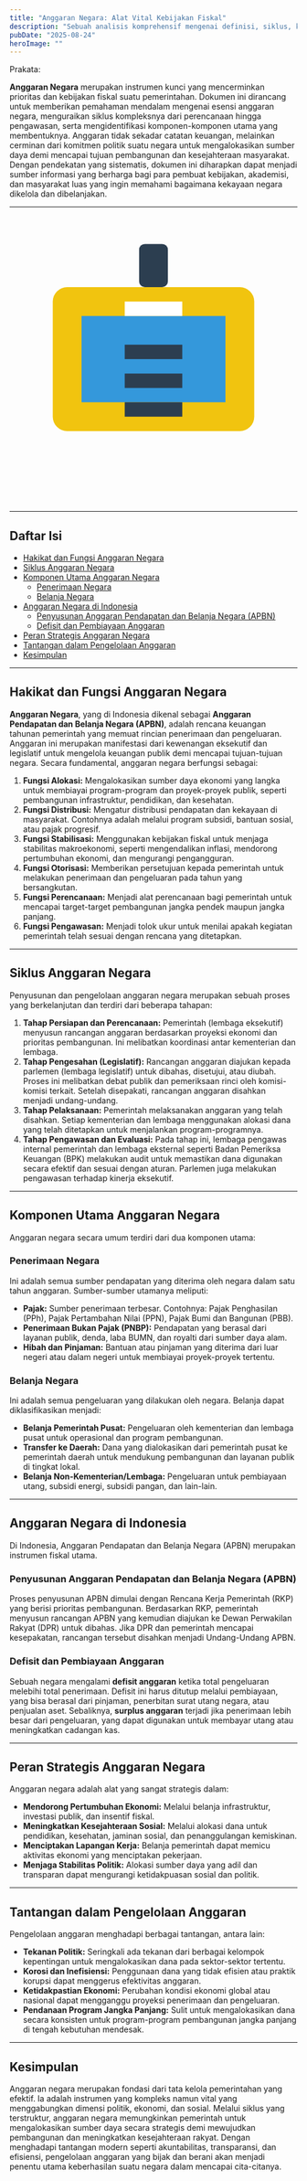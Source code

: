 ```yaml
---
title: "Anggaran Negara: Alat Vital Kebijakan Fiskal"
description: "Sebuah analisis komprehensif mengenai definisi, siklus, komponen, dan peran strategis anggaran negara dalam pembangunan dan kesejahteraan."
pubDate: "2025-08-24"
heroImage: ""
---
```


Prakata:

**Anggaran Negara** merupakan instrumen kunci yang mencerminkan prioritas dan kebijakan fiskal suatu pemerintahan. Dokumen ini dirancang untuk memberikan pemahaman mendalam mengenai esensi anggaran negara, menguraikan siklus kompleksnya dari perencanaan hingga pengawasan, serta mengidentifikasi komponen-komponen utama yang membentuknya. Anggaran tidak sekadar catatan keuangan, melainkan cerminan dari komitmen politik suatu negara untuk mengalokasikan sumber daya demi mencapai tujuan pembangunan dan kesejahteraan masyarakat. Dengan pendekatan yang sistematis, dokumen ini diharapkan dapat menjadi sumber informasi yang berharga bagi para pembuat kebijakan, akademisi, dan masyarakat luas yang ingin memahami bagaimana kekayaan negara dikelola dan dibelanjakan.

---

<div align="center">
  <img src="data:image/svg+xml;utf8,<svg xmlns='http://www.w3.org/2000/svg' viewBox='0 0 100 100'>
    <style>
      .cls-1{fill:%23f1c40f;}.cls-2{fill:%233498db;}.cls-3{fill:%23fff;}.cls-4{fill:%232c3e50;}
    </style>
    <rect class='cls-1' x='15' y='25' width='70' height='50' rx='5' ry='5'/>
    <path class='cls-2' d='M25,35h50v30H25Z'/>
    <path class='cls-3' d='M40,30h20v5H40Z'/>
    <path class='cls-4' d='M40,45h20v5H40Z'/>
    <path class='cls-4' d='M40,55h20v5H40Z'/>
    <path class='cls-4' d='M40,65h20v5H40Z'/>
    <circle class='cls-3' cx='50' cy='20' r='5'/>
    <rect class='cls-4' x='45' y='10' width='10' height='15' rx='2' ry='2'/>
  </svg>">
</div>

---

## Daftar Isi
- [Hakikat dan Fungsi Anggaran Negara](#hakikat-dan-fungsi-anggaran-negara)
- [Siklus Anggaran Negara](#siklus-anggaran-negara)
- [Komponen Utama Anggaran Negara](#komponen-utama-anggaran-negara)
  - [Penerimaan Negara](#penerimaan-negara)
  - [Belanja Negara](#belanja-negara)
- [Anggaran Negara di Indonesia](#anggaran-negara-di-indonesia)
  - [Penyusunan Anggaran Pendapatan dan Belanja Negara (APBN)](#penyusunan-anggaran-pendapatan-dan-belanja-negara-apbn)
  - [Defisit dan Pembiayaan Anggaran](#defisit-dan-pembiayaan-anggaran)
- [Peran Strategis Anggaran Negara](#peran-strategis-anggaran-negara)
- [Tantangan dalam Pengelolaan Anggaran](#tantangan-dalam-pengelolaan-anggaran)
- [Kesimpulan](#kesimpulan)

---

## <a id="hakikat-dan-fungsi-anggaran-negara">Hakikat dan Fungsi Anggaran Negara</a>

**Anggaran Negara**, yang di Indonesia dikenal sebagai **Anggaran Pendapatan dan Belanja Negara (APBN)**, adalah rencana keuangan tahunan pemerintah yang memuat rincian penerimaan dan pengeluaran. Anggaran ini merupakan manifestasi dari kewenangan eksekutif dan legislatif untuk mengelola keuangan publik demi mencapai tujuan-tujuan negara. Secara fundamental, anggaran negara berfungsi sebagai:

1.  **Fungsi Alokasi:** Mengalokasikan sumber daya ekonomi yang langka untuk membiayai program-program dan proyek-proyek publik, seperti pembangunan infrastruktur, pendidikan, dan kesehatan.
2.  **Fungsi Distribusi:** Mengatur distribusi pendapatan dan kekayaan di masyarakat. Contohnya adalah melalui program subsidi, bantuan sosial, atau pajak progresif.
3.  **Fungsi Stabilisasi:** Menggunakan kebijakan fiskal untuk menjaga stabilitas makroekonomi, seperti mengendalikan inflasi, mendorong pertumbuhan ekonomi, dan mengurangi pengangguran.
4.  **Fungsi Otorisasi:** Memberikan persetujuan kepada pemerintah untuk melakukan penerimaan dan pengeluaran pada tahun yang bersangkutan.
5.  **Fungsi Perencanaan:** Menjadi alat perencanaan bagi pemerintah untuk mencapai target-target pembangunan jangka pendek maupun jangka panjang.
6.  **Fungsi Pengawasan:** Menjadi tolok ukur untuk menilai apakah kegiatan pemerintah telah sesuai dengan rencana yang ditetapkan.

---

## <a id="siklus-anggaran-negara">Siklus Anggaran Negara</a>

Penyusunan dan pengelolaan anggaran negara merupakan sebuah proses yang berkelanjutan dan terdiri dari beberapa tahapan:

1.  **Tahap Persiapan dan Perencanaan:** Pemerintah (lembaga eksekutif) menyusun rancangan anggaran berdasarkan proyeksi ekonomi dan prioritas pembangunan. Ini melibatkan koordinasi antar kementerian dan lembaga.
2.  **Tahap Pengesahan (Legislatif):** Rancangan anggaran diajukan kepada parlemen (lembaga legislatif) untuk dibahas, disetujui, atau diubah. Proses ini melibatkan debat publik dan pemeriksaan rinci oleh komisi-komisi terkait. Setelah disepakati, rancangan anggaran disahkan menjadi undang-undang.
3.  **Tahap Pelaksanaan:** Pemerintah melaksanakan anggaran yang telah disahkan. Setiap kementerian dan lembaga menggunakan alokasi dana yang telah ditetapkan untuk menjalankan program-programnya.
4.  **Tahap Pengawasan dan Evaluasi:** Pada tahap ini, lembaga pengawas internal pemerintah dan lembaga eksternal seperti Badan Pemeriksa Keuangan (BPK) melakukan audit untuk memastikan dana digunakan secara efektif dan sesuai dengan aturan. Parlemen juga melakukan pengawasan terhadap kinerja eksekutif.

---

## <a id="komponen-utama-anggaran-negara">Komponen Utama Anggaran Negara</a>

Anggaran negara secara umum terdiri dari dua komponen utama:

### <a id="penerimaan-negara">Penerimaan Negara</a>
Ini adalah semua sumber pendapatan yang diterima oleh negara dalam satu tahun anggaran. Sumber-sumber utamanya meliputi:
-   **Pajak:** Sumber penerimaan terbesar. Contohnya: Pajak Penghasilan (PPh), Pajak Pertambahan Nilai (PPN), Pajak Bumi dan Bangunan (PBB).
-   **Penerimaan Bukan Pajak (PNBP):** Pendapatan yang berasal dari layanan publik, denda, laba BUMN, dan royalti dari sumber daya alam.
-   **Hibah dan Pinjaman:** Bantuan atau pinjaman yang diterima dari luar negeri atau dalam negeri untuk membiayai proyek-proyek tertentu.

### <a id="belanja-negara">Belanja Negara</a>
Ini adalah semua pengeluaran yang dilakukan oleh negara. Belanja dapat diklasifikasikan menjadi:
-   **Belanja Pemerintah Pusat:** Pengeluaran oleh kementerian dan lembaga pusat untuk operasional dan program pembangunan.
-   **Transfer ke Daerah:** Dana yang dialokasikan dari pemerintah pusat ke pemerintah daerah untuk mendukung pembangunan dan layanan publik di tingkat lokal.
-   **Belanja Non-Kementerian/Lembaga:** Pengeluaran untuk pembiayaan utang, subsidi energi, subsidi pangan, dan lain-lain.

---

## <a id="anggaran-negara-di-indonesia">Anggaran Negara di Indonesia</a>

Di Indonesia, Anggaran Pendapatan dan Belanja Negara (APBN) merupakan instrumen fiskal utama.

### <a id="penyusunan-anggaran-pendapatan-dan-belanja-negara-apbn">Penyusunan Anggaran Pendapatan dan Belanja Negara (APBN)</a>
Proses penyusunan APBN dimulai dengan Rencana Kerja Pemerintah (RKP) yang berisi prioritas pembangunan. Berdasarkan RKP, pemerintah menyusun rancangan APBN yang kemudian diajukan ke Dewan Perwakilan Rakyat (DPR) untuk dibahas. Jika DPR dan pemerintah mencapai kesepakatan, rancangan tersebut disahkan menjadi Undang-Undang APBN.

### <a id="defisit-dan-pembiayaan-anggaran">Defisit dan Pembiayaan Anggaran</a>
Sebuah negara mengalami **defisit anggaran** ketika total pengeluaran melebihi total penerimaan. Defisit ini harus ditutup melalui pembiayaan, yang bisa berasal dari pinjaman, penerbitan surat utang negara, atau penjualan aset. Sebaliknya, **surplus anggaran** terjadi jika penerimaan lebih besar dari pengeluaran, yang dapat digunakan untuk membayar utang atau meningkatkan cadangan kas.

---

## <a id="peran-strategis-anggaran-negara">Peran Strategis Anggaran Negara</a>

Anggaran negara adalah alat yang sangat strategis dalam:
-   **Mendorong Pertumbuhan Ekonomi:** Melalui belanja infrastruktur, investasi publik, dan insentif fiskal.
-   **Meningkatkan Kesejahteraan Sosial:** Melalui alokasi dana untuk pendidikan, kesehatan, jaminan sosial, dan penanggulangan kemiskinan.
-   **Menciptakan Lapangan Kerja:** Belanja pemerintah dapat memicu aktivitas ekonomi yang menciptakan pekerjaan.
-   **Menjaga Stabilitas Politik:** Alokasi sumber daya yang adil dan transparan dapat mengurangi ketidakpuasan sosial dan politik.

---

## <a id="tantangan-dalam-pengelolaan-anggaran">Tantangan dalam Pengelolaan Anggaran</a>

Pengelolaan anggaran menghadapi berbagai tantangan, antara lain:
-   **Tekanan Politik:** Seringkali ada tekanan dari berbagai kelompok kepentingan untuk mengalokasikan dana pada sektor-sektor tertentu.
-   **Korosi dan Inefisiensi:** Penggunaan dana yang tidak efisien atau praktik korupsi dapat menggerus efektivitas anggaran.
-   **Ketidakpastian Ekonomi:** Perubahan kondisi ekonomi global atau nasional dapat mengganggu proyeksi penerimaan dan pengeluaran.
-   **Pendanaan Program Jangka Panjang:** Sulit untuk mengalokasikan dana secara konsisten untuk program-program pembangunan jangka panjang di tengah kebutuhan mendesak.

---

## <a id="kesimpulan">Kesimpulan</a>

Anggaran negara merupakan fondasi dari tata kelola pemerintahan yang efektif. Ia adalah instrumen yang kompleks namun vital yang menggabungkan dimensi politik, ekonomi, dan sosial. Melalui siklus yang terstruktur, anggaran negara memungkinkan pemerintah untuk mengalokasikan sumber daya secara strategis demi mewujudkan pembangunan dan meningkatkan kesejahteraan rakyat. Dengan menghadapi tantangan modern seperti akuntabilitas, transparansi, dan efisiensi, pengelolaan anggaran yang bijak dan berani akan menjadi penentu utama keberhasilan suatu negara dalam mencapai cita-citanya.
